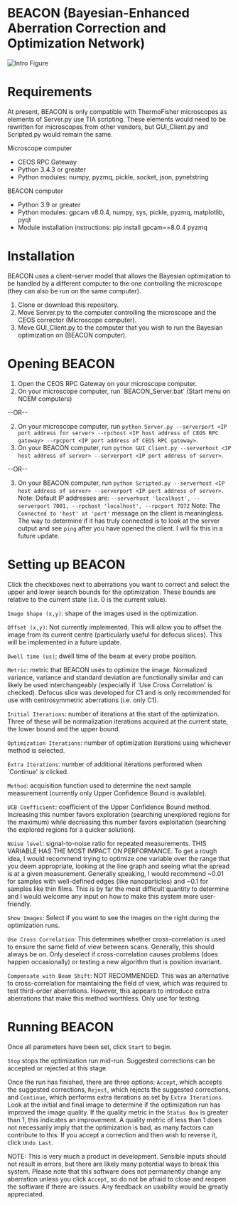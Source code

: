 # BEACON (Bayesian-Enhanced Aberration Correction and Optimization Network)

![Intro Figure](https://github.com/user-attachments/assets/a95c1fe3-f906-45b1-90ea-ab05471ab26d)

# Requirements
At present, BEACON is only compatible with ThermoFisher microscopes as elements of Server.py use TIA scripting. These elements would need to be rewritten for microscopes from other vendors, but GUI_Client.py and Scripted.py would remain the same.

Microscope computer
- CEOS RPC Gateway
- Python 3.4.3 or greater
- Python modules: numpy, pyzmq, pickle, socket, json, pynetstring

BEACON computer
- Python 3.9 or greater
- Python modules: gpcam v8.0.4, numpy, sys, pickle, pyzmq, matplotlib, pyqt
- Module installation instructions: pip install gpcam==8.0.4 pyzmq

# Installation
BEACON uses a client-server model that allows the Bayesian optimization to be handled by a different computer to the one controlling the microscope (they can also be run on the same computer).

1) Clone or download this repository.
2) Move Server.py to the computer controlling the microscope and the CEOS corrector (Microscope computer).
3) Move GUI_Client.py to the computer that you wish to run the Bayesian optimization on (BEACON computer).

# Opening BEACON
1) Open the CEOS RPC Gateway on your microscope computer.
2) On your microscope computer, run `BEACON_Server.bat' (Start menu on NCEM computers)

--OR--

2) On your microscope computer, run `python Server.py --serverport <IP port address for server> --rpchost <IP host address of CEOS RPC gateway> --rpcport <IP port address of CEOS RPC gateway>`.
3) On your BEACON computer, run `python GUI_Client.py --serverhost <IP host address of server> --serverport <IP port address of server>`.

--OR--

3) On your BEACON computer, run `python Scripted.py --serverhost <IP host address of server> --serverport <IP port address of server>`.
Note: Default IP addresses are: `--serverhost 'localhost', --serverport 7001, --rpchost 'localhost', --rpcport 7072`
Note: The `Connected to 'host' at 'port'` message on the client is meaningless. The way to determine if it has truly connected is to look at the server output and see `ping` after you have opened the client. I will fix this in a future update.

# Setting up BEACON
Click the checkboxes next to aberrations you want to correct and select the upper and lower search bounds for the optimization. These bounds are relative to the current state (i.e. 0 is the current value).

`Image Shape (x,y)`: shape of the images used in the optimization.

`Offset (x,y)`: Not currently implemented. This will allow you to offset the image from its current centre (particularly useful for defocus slices). This will be implemented in a future update.

`Dwell time (us)`; dwell time of the beam at every probe position.

`Metric`: metric that BEACON uses to optimize the image. Normalized variance, variance and standard deviation are functionally similar and can likely be used interchangeably (especially if `Use Cross Correlation' is checked). Defocus slice was developed for C1 and is only recommended for use with centrosymmetric aberrations (i.e. only C1).

`Initial Iterations`: number of iterations at the start of the optimization. Three of these will be normalization iterations acquired at the current state, the lower bound and the upper bound.

`Optimization Iterations`: number of optimization iterations using whichever method is selected.

`Extra Iterations`: number of additional iterations performed when `Continue' is clicked.

`Method`: acquisition function used to determine the next sample measurement (currently only Upper Confidence Bound is available).

`UCB Coefficient`: coefficient of the Upper Confidence Bound method. Increasing this number favors exploration (searching unexplored regions for the maximum) while decreasing this number favors exploitation (searching the explored regions for a quicker solution).

`Noise level`: signal-to-noise ratio for repeated measurements. THIS VARIABLE HAS THE MOST IMPACT ON PERFORMANCE. To get a rough idea, I would recommend trying to optimize one variable over the range that you deem appropriate, looking at the line graph and seeing what the spread is at a given measurement. Generally speaking, I would recommend ~0.01 for samples with well-defined edges (like nanoparticles) and ~0.1 for samples like thin films. This is by far the most difficult quantity to determine and I would welcome any input on how to make this system more user-friendly.

`Show Images`: Select if you want to see the images on the right during the optimization runs.

`Use Cross Correlation`: This determines whether cross-correlation is used to ensure the same field of view between scans. Generally, this should always be on. Only deselect if cross-correlation causes problems (does happen occasionally) or testing a new algorithm that is position invariant.

`Compensate with Beam Shift`: NOT RECOMMENDED. This was an alternative to cross-correlation for maintaining the field of view, which was required to test third-order aberrations. However, this appears to introduce extra aberrations that make this method worthless. Only use for testing.

# Running BEACON
Once all parameters have been set, click `Start` to begin.

`Stop` stops the optimization run mid-run. Suggested corrections can be accepted or rejected at this stage.

Once the run has finished, there are three options: `Accept`, which accepts the suggested corrections, `Reject`, which rejects the suggested corrections, and `Continue`, which performs extra iterations as set by `Extra Iterations`. Look at the initial and final image to determine if the optimization run has improved the image quality. If the quality metric in the `Status Box` is greater than 1, this indicates an improvement. A quality metric of less than 1 does not necessarily imply that the optimization is bad, as many factors can contribute to this. If you accept a correction and then wish to reverse it, click `Undo Last`.

NOTE: This is very much a product in development. Sensible inputs should not result in errors, but there are likely many potential ways to break this system. Please note that this software does not permanently change any aberration unless you click `Accept`, so do not be afraid to close and reopen the software if there are issues. Any feedback on usability would be greatly appreciated.
